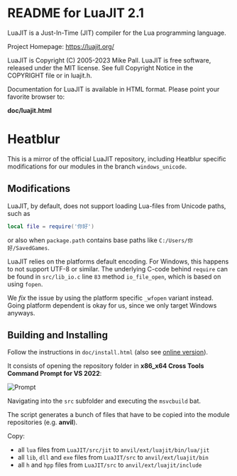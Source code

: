 # README for LuaJIT 2.1

LuaJIT is a Just-In-Time (JIT) compiler for the Lua programming language.

Project Homepage: https://luajit.org/

LuaJIT is Copyright (C) 2005-2023 Mike Pall.
LuaJIT is free software, released under the MIT license.
See full Copyright Notice in the COPYRIGHT file or in luajit.h.

Documentation for LuaJIT is available in HTML format.
Please point your favorite browser to:

**doc/luajit.html**

# Heatblur

This is a mirror of the official LuaJIT repository, including Heatblur specific
modifications for our modules in the branch `windows_unicode`.

## Modifications

LuaJIT, by default, does not support loading Lua-files from Unicode paths, such
as

```lua
local file = require('你好')
```

or also when `package.path` contains base paths like `C:/Users/你好/SavedGames`.

LuaJIT relies on the platforms default encoding. For Windows, this happens to
not support UTF-8 or similar. The underlying C-code behind `require` can be
found in `src/lib_io.c` line `83` method `io_file_open`, which is based on using
`fopen`.

We _fix_ the issue by using the platform specific `_wfopen` variant instead.
Going platform dependent is okay for us, since we only target Windows anyways.

## Building and Installing

Follow the instructions in `doc/install.html` (also see [online version](http://luajit.org/install.html)).

It consists of opening the repository folder in **x86_x64 Cross Tools Command Prompt for VS 2022**:

![Prompt](https://i.imgur.com/veM8bZA.png)

Navigating into the `src` subfolder and executing the `msvcbuild` bat.

The script generates a bunch of files that have to be copied into the module repositories (e.g. **anvil**).

Copy:

* all `lua` files from `LuaJIT/src/jit` to `anvil/ext/luajit/bin/lua/jit`
* all `lib`, `dll` and `exe` files from `LuaJIT/src` to `anvil/ext/luajit/bin`
* all `h` and `hpp` files from `LuaJIT/src` to `anvil/ext/luajit/include`
